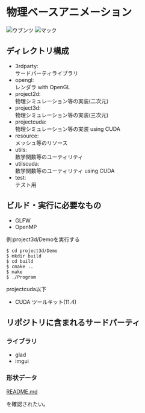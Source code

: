 # 物理ベースアニメーション

![ウブンツ](https://github.com/poly-bear/PBA/actions/workflows/ubuntu.yml/badge.svg)
![マック](https://github.com/poly-bear/PBA/actions/workflows/mac.yml/badge.svg)

## ディレクトリ構成

* 3rdparty:  
    サードパーティライブラリ
* opengl:  
    レンダラ with OpenGL
* project2d:  
    物理シミュレーション等の実装(二次元)
* project3d:  
    物理シミュレーション等の実装(三次元)
* projectcuda:  
    物理シミュレーション等の実装 using CUDA
* resource:  
    メッシュ等のリソース
* utils:  
    数学関数等のユーティリティ
* utilscuda:  
    数学関数等のユーティリティ using CUDA
* test:  
    テスト用

## ビルド・実行に必要なもの

- GLFW
- OpenMP

例:project3d/Demoを実行する
```
$ cd project3d/Demo
$ mkdir build
$ cd build
$ cmake ..
$ make
$ ./Program
```

projectcuda以下

- CUDA ツールキット(11.4)

## リポジトリに含まれるサードパーティ

### ライブラリ

* glad
* imgui

### 形状データ

[README.md](/resource/README.md)

を確認されたい。
